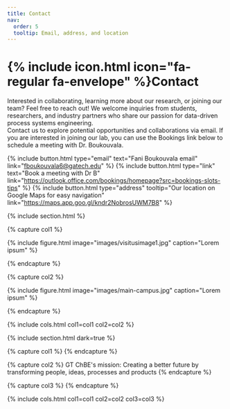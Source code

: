 ```yaml
---
title: Contact
nav:
  order: 5
  tooltip: Email, address, and location
---
```


# {% include icon.html icon="fa-regular fa-envelope" %}Contact

Interested in collaborating, learning more about our research, or joining our team? Feel free to reach out! We welcome inquiries from students, researchers, and industry partners who share our passion for data-driven process systems engineering. 
<br> 
Contact us to explore potential opportunities and collaborations via email. If you are interested in joining our lab, you can use the Bookings link below to schedule a meeting with Dr. Boukouvala.

{%
  include button.html
  type="email"
  text="Fani Boukouvala email"
  link="fboukouvala6@gatech.edu"
%}
{%
  include button.html
  type="link"
  text="Book a meeting with Dr B"
  link="https://outlook.office.com/bookings/homepage?src=bookings-slots-tips"
%}
{%
  include button.html
  type="address"
  tooltip="Our location on Google Maps for easy navigation"
  link="https://maps.app.goo.gl/kndr2NobrosUWM7B8"
%}

{% include section.html %}

{% capture col1 %}

{%
  include figure.html
  image="images/visitusimage1.jpg"
  caption="Lorem ipsum"
%}

{% endcapture %}

{% capture col2 %}

{%
  include figure.html
  image="images/main-campus.jpg"
  caption="Lorem ipsum"
%}

{% endcapture %}

{% include cols.html col1=col1 col2=col2 %}

{% include section.html dark=true %}

{% capture col1 %}
{% endcapture %}

{% capture col2 %}
GT ChBE's mission: Creating a better 
future by transforming people, 
ideas, processes and products
{% endcapture %}

{% capture col3 %}
{% endcapture %}

{% include cols.html col1=col1 col2=col2 col3=col3 %}
